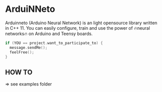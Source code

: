 # ArduiNNeto
Arduinneto (Arduino Neural Network) is an light opensource library written in C++ 11.
You can easily configure, train and use the power of :fire:neural networks:fire: on Arduino and Teensy boards.

```C++
if (YOU == project.want_to_participate_to) {
  message.sendMe();
  feelFree();
}
```

## HOW TO

=> see examples folder
